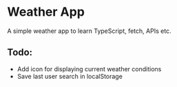 # Weather App

A simple weather app to learn TypeScript, fetch, APIs etc.

## Todo:

- Add icon for displaying current weather conditions
- Save last user search in localStorage
